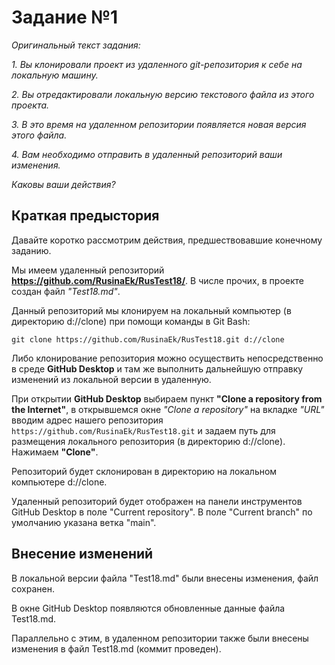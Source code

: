 # Задание №1
*Оригинальный текст задания:*

*1. Вы клонировали проект из удаленного git-репозитория к себе на локальную машину.*
 
*2. Вы отредактировали локальную версию текстового файла из этого проекта.*

*3. В это время на удаленном репозитории появляется новая версия этого файла.*

*4. Вам необходимо отправить в удаленный репозиторий ваши изменения.*

*Каковы ваши действия?*

## Краткая предыстория 

Давайте коротко рассмотрим действия, предшествовавшие конечному заданию.

Мы имеем удаленный репозиторий **https://github.com/RusinaEk/RusTest18/**. В числе прочих, в проекте создан файл *"Test18.md"*.

Данный репозиторий мы клонируем на локальный компьютер (в директорию d://clone) при помощи команды в Git Bash:

`git clone https://github.com/RusinaEk/RusTest18.git d://clone`

Либо клонирование репозитория можно осуществить непосредственно в среде **GitHub Desktop** и там же выполнить дальнейшую отправку изменений из локальной версии в удаленную.

При открытии **GitHub Desktop** выбираем пункт **"Clone a repository from the Internet"**, в открывшемся окне *"Clone a repository"* на вкладке *"URL"* вводим адрес нашего репозитория `https://github.com/RusinaEk/RusTest18.git` и задаем путь для размещения локального репозитория (в директорию d://clone). Нажимаем **"Clone"**.

Репозиторий будет склонирован в директорию на локальном компьютере d://clone.

Удаленный репозиторий будет отображен на панели инструментов GitHub Desktop в поле "Current repository". В поле "Current branch" по умолчанию указана ветка "main".

## Внесение изменений

В локальной версии файла "Test18.md" были внесены изменения, файл сохранен.

В окне GitHub Desktop появляются обновленные данные файла Test18.md.

Параллельно с этим, в удаленном репозитории также были внесены изменения в файл Test18.md (коммит проведен).


